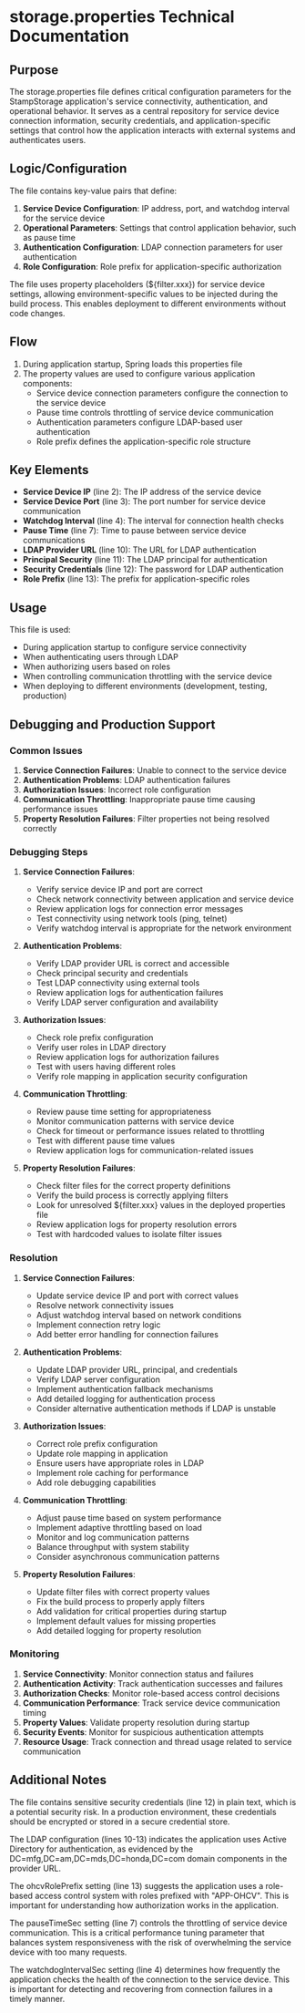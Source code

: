 # storage.properties Technical Documentation

## Purpose
The storage.properties file defines critical configuration parameters for the StampStorage application's service connectivity, authentication, and operational behavior. It serves as a central repository for service device connection information, security credentials, and application-specific settings that control how the application interacts with external systems and authenticates users.

## Logic/Configuration
The file contains key-value pairs that define:

1. **Service Device Configuration**: IP address, port, and watchdog interval for the service device
2. **Operational Parameters**: Settings that control application behavior, such as pause time
3. **Authentication Configuration**: LDAP connection parameters for user authentication
4. **Role Configuration**: Role prefix for application-specific authorization

The file uses property placeholders (${filter.xxx}) for service device settings, allowing environment-specific values to be injected during the build process. This enables deployment to different environments without code changes.

## Flow
1. During application startup, Spring loads this properties file
2. The property values are used to configure various application components:
   - Service device connection parameters configure the connection to the service device
   - Pause time controls throttling of service device communication
   - Authentication parameters configure LDAP-based user authentication
   - Role prefix defines the application-specific role structure

## Key Elements
- **Service Device IP** (line 2): The IP address of the service device
- **Service Device Port** (line 3): The port number for service device communication
- **Watchdog Interval** (line 4): The interval for connection health checks
- **Pause Time** (line 7): Time to pause between service device communications
- **LDAP Provider URL** (line 10): The URL for LDAP authentication
- **Principal Security** (line 11): The LDAP principal for authentication
- **Security Credentials** (line 12): The password for LDAP authentication
- **Role Prefix** (line 13): The prefix for application-specific roles

## Usage
This file is used:
- During application startup to configure service connectivity
- When authenticating users through LDAP
- When authorizing users based on roles
- When controlling communication throttling with the service device
- When deploying to different environments (development, testing, production)

## Debugging and Production Support

### Common Issues
1. **Service Connection Failures**: Unable to connect to the service device
2. **Authentication Problems**: LDAP authentication failures
3. **Authorization Issues**: Incorrect role configuration
4. **Communication Throttling**: Inappropriate pause time causing performance issues
5. **Property Resolution Failures**: Filter properties not being resolved correctly

### Debugging Steps
1. **Service Connection Failures**:
   - Verify service device IP and port are correct
   - Check network connectivity between application and service device
   - Review application logs for connection error messages
   - Test connectivity using network tools (ping, telnet)
   - Verify watchdog interval is appropriate for the network environment

2. **Authentication Problems**:
   - Verify LDAP provider URL is correct and accessible
   - Check principal security and credentials
   - Test LDAP connectivity using external tools
   - Review application logs for authentication failures
   - Verify LDAP server configuration and availability

3. **Authorization Issues**:
   - Check role prefix configuration
   - Verify user roles in LDAP directory
   - Review application logs for authorization failures
   - Test with users having different roles
   - Verify role mapping in application security configuration

4. **Communication Throttling**:
   - Review pause time setting for appropriateness
   - Monitor communication patterns with service device
   - Check for timeout or performance issues related to throttling
   - Test with different pause time values
   - Review application logs for communication-related issues

5. **Property Resolution Failures**:
   - Check filter files for the correct property definitions
   - Verify the build process is correctly applying filters
   - Look for unresolved ${filter.xxx} values in the deployed properties file
   - Review application logs for property resolution errors
   - Test with hardcoded values to isolate filter issues

### Resolution
1. **Service Connection Failures**:
   - Update service device IP and port with correct values
   - Resolve network connectivity issues
   - Adjust watchdog interval based on network conditions
   - Implement connection retry logic
   - Add better error handling for connection failures

2. **Authentication Problems**:
   - Update LDAP provider URL, principal, and credentials
   - Verify LDAP server configuration
   - Implement authentication fallback mechanisms
   - Add detailed logging for authentication process
   - Consider alternative authentication methods if LDAP is unstable

3. **Authorization Issues**:
   - Correct role prefix configuration
   - Update role mapping in application
   - Ensure users have appropriate roles in LDAP
   - Implement role caching for performance
   - Add role debugging capabilities

4. **Communication Throttling**:
   - Adjust pause time based on system performance
   - Implement adaptive throttling based on load
   - Monitor and log communication patterns
   - Balance throughput with system stability
   - Consider asynchronous communication patterns

5. **Property Resolution Failures**:
   - Update filter files with correct property values
   - Fix the build process to properly apply filters
   - Add validation for critical properties during startup
   - Implement default values for missing properties
   - Add detailed logging for property resolution

### Monitoring
1. **Service Connectivity**: Monitor connection status and failures
2. **Authentication Activity**: Track authentication successes and failures
3. **Authorization Checks**: Monitor role-based access control decisions
4. **Communication Performance**: Track service device communication timing
5. **Property Values**: Validate property resolution during startup
6. **Security Events**: Monitor for suspicious authentication attempts
7. **Resource Usage**: Track connection and thread usage related to service communication

## Additional Notes
The file contains sensitive security credentials (line 12) in plain text, which is a potential security risk. In a production environment, these credentials should be encrypted or stored in a secure credential store.

The LDAP configuration (lines 10-13) indicates the application uses Active Directory for authentication, as evidenced by the DC=mfg,DC=am,DC=mds,DC=honda,DC=com domain components in the provider URL.

The ohcvRolePrefix setting (line 13) suggests the application uses a role-based access control system with roles prefixed with "APP-OHCV". This is important for understanding how authorization works in the application.

The pauseTimeSec setting (line 7) controls the throttling of service device communication. This is a critical performance tuning parameter that balances system responsiveness with the risk of overwhelming the service device with too many requests.

The watchdogIntervalSec setting (line 4) determines how frequently the application checks the health of the connection to the service device. This is important for detecting and recovering from connection failures in a timely manner.
